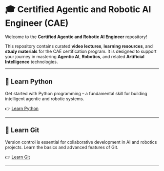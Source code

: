 # 🎓 Certified Agentic and Robotic AI Engineer (CAE)

Welcome to the **Certified Agentic and Robotic AI Engineer** repository!

This repository contains curated **video lectures**, **learning resources**, and **study materials** for the CAE certification program. It is designed to support your journey in mastering **Agentic AI**, **Robotics**, and related **Artificial Intelligence** technologies.

---

## 📘 Learn Python

Get started with Python programming – a fundamental skill for building intelligent agentic and robotic systems.

👉 [Learn Python](https://github.com/ZafarBukhari/CAE-Resources/tree/main/Python)

---

## 🔧 Learn Git

Version control is essential for collaborative development in AI and robotics projects. Learn the basics and advanced features of Git.

👉 [Learn Git](https://github.com/ZafarBukhari/CAE-Resources/tree/main/Git)

---
